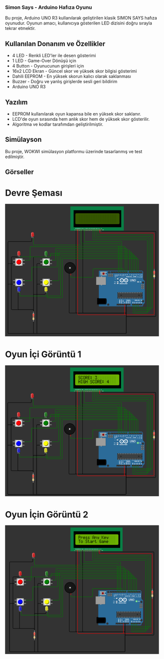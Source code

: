 ### Simon Says - Arduino Hafıza Oyunu

Bu proje, Arduino UNO R3 kullanılarak geliştirilen klasik SIMON SAYS hafıza oyunudur.
Oyunun amacı, kullanıcıya gösterilen LED dizisini doğru sırayla tekrar etmektir.

## Kullanılan Donanım ve Özellikler

* 4 LED - Renkli LED'ler ile desen gösterimi
* 1 LED - Game-Over Dönüşü için
* 4 Button - Oyunucunun girişleri için
* 16x2 LCD Ekran - Güncel skor ve yüksek skor bilgisi gösterimi
* Dahili EEPROM - En yüksek skorun kalıcı olarak saklanması
* Buzzer - Doğru ve yanlış girişlerde sesli geri bildirim
* Arduino UNO R3

## Yazılım
* EEPROM kullanılarak oyun kapansa bile en yüksek skor saklanır.
* LCD'de oyun sırasında hem anlık skor hem de yüksek skor gösterilir.
* Algoritma ve kodlar tarafımdan geliştirilmiştir.


## Simülayson
Bu proje, WOKWI simülasyon platformu üzerinde tasarlanmış ve test edilmiştir.

## Görseller

# Devre Şeması
![DevreSemasi](images/DevreSemasi.png)

# Oyun İçi Görüntü 1
![InGameScreenShot_1](images/IngameScreenShot_1.png)

# Oyun İçin Görüntü 2
![InGameScreenShot_2](images/InGameScreenShot_2.png)

